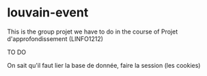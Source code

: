 # louvain-event
This is the group projet we have to do in the course of Projet d'approfondissement (LINFO1212)







TO DO

On sait qu'il faut lier la base de donnée, faire la session (les cookies)